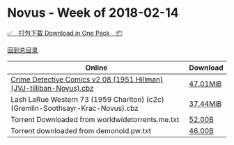 # Novus - Week of 2018-02-14

[✅&emsp;打包下载 Download in One Pack&emsp;📦](https://pan.baidu.com/s/1dcYdynseLg_P_OoIBahMaQ)

[回到总目录](https://github.com/alicewish/markdown/blob/master/Catalogs.md)



Online | Download
--- | ---
[Crime Detective Comics v2 08 (1951 Hillman) (JVJ-tilliban-Novus).cbz](https://github.com/alicewish/markdown/blob/master/comic/Crime-Detective-Comics-v2-08-1951-Hillman-JVJ-tilliban-Novus-cbz.md) | [47.01MiB](https://pan.baidu.com/s/1dcYdynseLg_P_OoIBahMaQ#list/path=%2FNovus%20-%20Week%20of%202018%20Q1%2FNovus%20-%20Week%20of%202018-02-14%2F%E3%82%B9%E3%82%A8%E3%82%BB%E3%82%A6%E3%82%B9%E3%82%AF%E3%82%B5%E3%82%A2%E3%82%A2%E3%82%AA%E3%82%AA%E3%82%AF%E3%82%A4%E3%82%A6%E3%82%A6%E3%82%A6%E3%82%B5%E3%82%BF%E3%82%A8%E3%82%B9%E3%82%AF%E3%82%AF%E3%82%BD%E3%82%BB%E3%82%B7%E3%82%A8%E3%82%A8%E3%82%AA%E3%82%B3%E3%82%AD%E3%82%AA%E3%82%AA&parentPath=%2FNovus%20-%20Week%20of%202018%20Q1)
Lash LaRue Western 73 (1959 Charlton) (c2c) (Gremlin-Soothsayr-Krac-Novus).cbz | [37.44MiB](https://pan.baidu.com/s/1dcYdynseLg_P_OoIBahMaQ#list/path=%2FNovus%20-%20Week%20of%202018%20Q1%2FNovus%20-%20Week%20of%202018-02-14%2F%E3%82%B7%E3%82%A8%E3%82%BB%E3%82%A8%E3%82%B1%E3%82%A8%E3%82%B5%E3%82%A6%E3%82%A2%E3%82%BF%E3%82%AF%E3%82%B9%E3%82%B7%E3%82%B1%E3%82%BB%E3%82%A6%E3%82%AA%E3%82%B9%E3%82%AF%E3%82%AB%E3%82%BF%E3%82%A2%E3%82%AA%E3%82%A8%E3%82%A2%E3%82%BF%E3%82%A8%E3%82%BF%E3%82%A8%E3%82%BF%E3%82%B7%E3%82%B7&parentPath=%2FNovus%20-%20Week%20of%202018%20Q1)
Torrent Downloaded from worldwidetorrents.me.txt | [52.00B](https://pan.baidu.com/s/1dcYdynseLg_P_OoIBahMaQ#list/path=%2FNovus%20-%20Week%20of%202018%20Q1%2FNovus%20-%20Week%20of%202018-02-14%2F%E3%82%B1%E3%82%B3%E3%82%A2%E3%82%A6%E3%82%AA%E3%82%A2%E3%82%B1%E3%82%A8%E3%82%BD%E3%82%AD%E3%82%B3%E3%82%BD%E3%82%BF%E3%82%AF%E3%82%AB%E3%82%B5%E3%82%AB%E3%82%A2%E3%82%AB%E3%82%BB%E3%82%B1%E3%82%BD%E3%82%B1%E3%82%BF%E3%82%BD%E3%82%AF%E3%82%BB%E3%82%BF%E3%82%B3%E3%82%A6%E3%82%BD%E3%82%B7&parentPath=%2FNovus%20-%20Week%20of%202018%20Q1)
Torrent downloaded from demonoid.pw.txt | [46.00B](https://pan.baidu.com/s/1dcYdynseLg_P_OoIBahMaQ#list/path=%2FNovus%20-%20Week%20of%202018%20Q1%2FNovus%20-%20Week%20of%202018-02-14%2F%E3%82%AB%E3%82%AF%E3%82%B7%E3%82%AF%E3%82%AB%E3%82%B3%E3%82%AA%E3%82%B5%E3%82%BB%E3%82%A6%E3%82%B5%E3%82%B9%E3%82%B5%E3%82%BD%E3%82%AD%E3%82%AA%E3%82%A6%E3%82%B1%E3%82%AA%E3%82%B7%E3%82%BD%E3%82%AA%E3%82%A2%E3%82%B1%E3%82%B3%E3%82%BF%E3%82%AF%E3%82%AD%E3%82%B5%E3%82%BD%E3%82%B9%E3%82%AA&parentPath=%2FNovus%20-%20Week%20of%202018%20Q1)